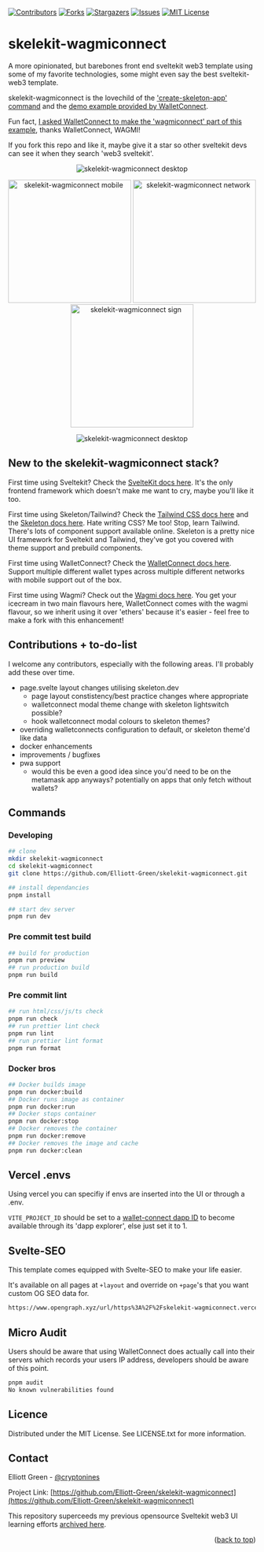 <!-- Improved compatibility of back to top link -->

<a name="readme-top"></a>

[![Contributors][contributors-shield]][contributors-url]
[![Forks][forks-shield]][forks-url]
[![Stargazers][stars-shield]][stars-url]
[![Issues][issues-shield]][issues-url]
[![MIT License][license-shield]][license-url]

# skelekit-wagmiconnect

A more opinionated, but barebones front end sveltekit web3 template using some of my favorite technologies, some might even say the best sveltekit-web3 template.

skelekit-wagmiconnect is the lovechild of the ['create-skeleton-app' command](https://www.skeleton.dev/docs/get-started) and the [demo example provided by WalletConnect](https://evmtest.walletconnect.com/).

Fun fact, [I asked WalletConnect to make the 'wagmiconnect' part of this example](https://github.com/WalletConnect/web-examples/issues/272), thanks WalletConnect, WAGMI!

If you fork this repo and like it, maybe give it a star so other sveltekit devs can see it when they search 'web3 sveltekit'.

<p align="center">
   <img src="./static/skelekit-wagmiconnect.png" alt="skelekit-wagmiconnect desktop" >
</p>

<p align="center">
   <img src="./static/skelekit-wagmiconnect-mobile.png" alt="skelekit-wagmiconnect mobile" width="250" >
   <img src="./static/skelekit-wagmiconnect-mobile-network.png" alt="skelekit-wagmiconnect network"  width="250">
   <img src="./static/skelekit-wagmiconnect-mobile-sign.png" alt="skelekit-wagmiconnect sign" width="250" >
</p>
<p align="center">
   <img src="./static/skelekit-wagmiconnect-lighthouse.png" alt="skelekit-wagmiconnect desktop" >
</p>

## New to the skelekit-wagmiconnect stack?

First time using Sveltekit? Check the [SvelteKit docs here](https://kit.svelte.dev/docs/). It's the only frontend framework which doesn't make me want to cry, maybe you'll like it too.

First time using Skeleton/Tailwind? Check the [Tailwind CSS docs here](https://tailwindcss.com/) and the [Skeleton docs here](https://www.skeleton.dev/). Hate writing CSS? Me too! Stop, learn Tailwind. There's lots of component support available online. Skeleton is a pretty nice UI framework for Sveltekit and Tailwind, they've got you covered with theme support and prebuild components.

First time using WalletConnect? Check the [WalletConnect docs here](https://docs.walletconnect.com/web3modal/javascript/actions). Support multiple different wallet types across multiple different networks with mobile support out of the box.

First time using Wagmi? Check out the [Wagmi docs here](https://wagmi.sh/core/api/actions). You get your icecream in two main flavours here, WalletConnect comes with the wagmi flavour, so we inherit using it over 'ethers' because it's easier - feel free to make a fork with this enhancement!

## Contributions + to-do-list

I welcome any contributors, especially with the following areas. I'll probably add these over time.

- page.svelte layout changes utilising skeleton.dev
  - page layout constistency/best practice changes where appropriate
  - walletconnect modal theme change with skeleton lightswitch possible?
  - hook walletconnect modal colours to skeleton themes?
- overriding walletconnects configuration to default, or skeleton theme'd like data
- docker enhancements
- improvements / bugfixes
- pwa support
  - would this be even a good idea since you'd need to be on the metamask app anyways? potentially on apps that only fetch without wallets?

## Commands

### Developing

```bash
## clone
mkdir skelekit-wagmiconnect
cd skelekit-wagmiconnect
git clone https://github.com/Elliott-Green/skelekit-wagmiconnect.git

## install dependancies
pnpm install

## start dev server
pnpm run dev
```

### Pre commit test build

```bash
## build for production
pnpm run preview
## run production build
pnpm run build
```

### Pre commit lint

```bash
## run html/css/js/ts check
pnpm run check
## run prettier lint check
pnpm run lint
## run prettier lint format
pnpm run format
```

### Docker bros

```bash
## Docker builds image
pnpm run docker:build
## Docker runs image as container
pnpm run docker:run
## Docker stops container
pnpm run docker:stop
## Docker removes the container
pnpm run docker:remove
## Docker removes the image and cache
pnpm run docker:clean
```

## Vercel .envs

Using vercel you can specifiy if envs are inserted into the UI or through a .env.

`VITE_PROJECT_ID` should be set to a [wallet-connect dapp ID](https://cloud.walletconnect.com/) to become available through its 'dapp explorer', else just set it to 1.

## Svelte-SEO

This template comes equipped with Svelte-SEO to make your life easier.

It's available on all pages at `+layout` and override on `+page`'s that you want custom OG SEO data for.

```bash
https://www.opengraph.xyz/url/https%3A%2F%2Fskelekit-wagmiconnect.vercel.app
```

## Micro Audit

Users should be aware that using WalletConnect does actually call into their servers which records your users IP address, developers should be aware of this point.

```bash
pnpm audit
No known vulnerabilities found
```

## Licence

Distributed under the MIT License. See LICENSE.txt for more information.

## Contact

Elliott Green - [@cryptonines](https://twitter.com/cryptonines)

Project Link: [https://github.com/Elliott-Green/skelekit-wagmiconnect](https://github.com/Elliott-Green/skelekit-wagmiconnect)

This repository superceeds my previous opensource Sveltekit web3 UI learning efforts [archived here](https://github.com/Elliott-Green/SveltekitXSkeletonXEthers).

<p align="right">(<a href="#readme-top">back to top</a>)</p>

[contributors-shield]: https://img.shields.io/github/contributors/Elliott-Green/skelekit-wagmiconnect.svg?style=for-the-badge
[contributors-url]: https://github.com/Elliott-Green/skelekit-wagmiconnect/graphs/contributors
[forks-shield]: https://img.shields.io/github/forks/Elliott-Green/skelekit-wagmiconnect.svg?style=for-the-badge
[forks-url]: https://github.com/Elliott-Green/skelekit-wagmiconnect/network/members
[stars-shield]: https://img.shields.io/github/stars/Elliott-Green/skelekit-wagmiconnect.svg?style=for-the-badge
[stars-url]: https://github.com/Elliott-Green/skelekit-wagmiconnect/stargazers
[issues-shield]: https://img.shields.io/github/issues/Elliott-Green/skelekit-wagmiconnect.svg?style=for-the-badge
[issues-url]: https://github.com/Elliott-Green/skelekit-wagmiconnect/issues
[license-shield]: https://img.shields.io/github/license/Elliott-Green/skelekit-wagmiconnect.svg?style=for-the-badge
[license-url]: https://github.com/Elliott-Green/skelekit-wagmiconnect/blob/main/LICENCE
